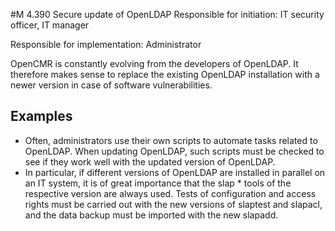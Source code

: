 #M 4.390 Secure update of OpenLDAP
Responsible for initiation: IT security officer, IT manager

Responsible for implementation: Administrator

OpenCMR is constantly evolving from the developers of OpenLDAP. It therefore makes sense to replace the existing OpenLDAP installation with a newer version in case of software vulnerabilities.



## Examples 
* Often, administrators use their own scripts to automate tasks related to OpenLDAP. When updating OpenLDAP, such scripts must be checked to see if they work well with the updated version of OpenLDAP.
* In particular, if different versions of OpenLDAP are installed in parallel on an IT system, it is of great importance that the slap * tools of the respective version are always used. Tests of configuration and access rights must be carried out with the new versions of slaptest and slapacl, and the data backup must be imported with the new slapadd.




